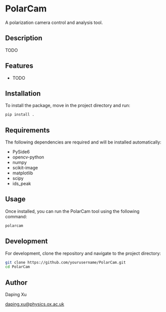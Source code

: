 # PolarCam

A polarization camera control and analysis tool.

## Description

TODO

## Features

- TODO

## Installation

To install the package, move in the project directory and run:

```sh
pip install .
```

## Requirements

The following dependencies are required and will be installed automatically:
- PySide6
- opencv-python
- numpy
- scikit-image
- matplotlib
- scipy
- ids_peak

## Usage

Once installed, you can run the PolarCam tool using the following command:

```sh
polarcam
```

## Development

For development, clone the repository and navigate to the project directory:

```sh
git clone https://github.com/yourusername/PolarCam.git
cd PolarCam
```

## Author

Daping Xu

daping.xu@physics.ox.ac.uk
